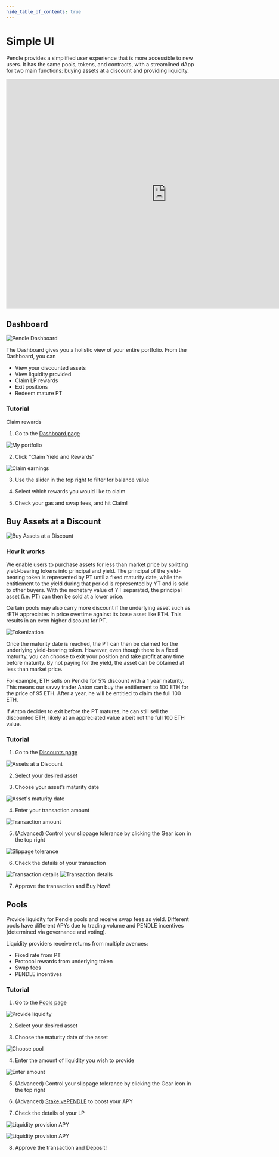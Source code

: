 ```yaml
---
hide_table_of_contents: true
---
```


# Simple UI

Pendle provides a simplified user experience that is more accessible to new users. It has the same pools, tokens, and contracts, with a streamlined dApp for two main functions: buying assets at a discount and providing liquidity.

<iframe width="860" height="615" src="https://www.youtube.com/embed/xB4pBhQCwSM" title="YouTube video player" frameborder="0" allow="accelerometer; autoplay; clipboard-write; encrypted-media; gyroscope; picture-in-picture" allowfullscreen></iframe>


## Dashboard

![Pendle Dashboard](/img/AppGuide/dashboard_banner.png "Pendle Dashboard")

The Dashboard gives you a holistic view of your entire portfolio. From the Dashboard, you can 
* View your discounted assets
* View liquidity provided
* Claim LP rewards
* Exit positions 
* Redeem mature PT 

### Tutorial

Claim rewards
1. Go to the [Dashboard page](https://app.pendle.finance/simple/dashboard/)

![My portfolio](/img/AppGuide/my_portfolio.png "My portfolio")

2. Click "Claim Yield and Rewards"

![Claim earnings](/img/AppGuide/claim_earnings.png "Claim earnings")

3. Use the slider in the top right to filter for balance value

4. Select which rewards you would like to claim

5. Check your gas and swap fees, and hit Claim!

## Buy Assets at a Discount

![Buy Assets at a Discount](/img/AppGuide/discount_banner.png "Buy Assets at a Discount")

### How it works

We enable users to purchase assets for less than market price by splitting yield-bearing tokens into principal and yield. The principal of the yield-bearing token is represented by PT until a fixed maturity date, while the entitlement to the yield during that period is represented by YT and is sold to other buyers. With the monetary value of YT separated, the principal asset (i.e. PT) can then be sold at a lower price.

Certain pools may also carry more discount if the underlying asset such as rETH appreciates in price overtime against its base asset like ETH. This results in an even higher discount for PT.

![Tokenization](/img/AppGuide/tokenization_graphic.jpg "Tokenization")

Once the maturity date is reached, the PT can then be claimed for the underlying yield-bearing token. However, even though there is a fixed maturity, you can choose to exit your position and take profit at any time before maturity. By not paying for the yield, the asset can be obtained at less than market price.

For example, ETH sells on Pendle for 5% discount with a 1 year maturity. This means our savvy trader Anton can buy the entitlement to 100 ETH for the price of 95 ETH. After a year, he will be entitled to claim the full 100 ETH.

If Anton decides to exit before the PT matures, he can still sell the discounted ETH, likely at an appreciated value albeit not the full 100 ETH value.

### Tutorial

1. Go to the [Discounts page](https://app.pendle.finance/simple/discounted-assets/)

![Assets at a Discount](/img/AppGuide/assets_at_a_discount.png "Assets at a Discount")

2. Select your desired asset
   
3. Choose your asset’s maturity date

![Asset's maturity date](/img/AppGuide/assets_maturity_date.png "Asset's maturity date")

4. Enter your transaction amount

![Transaction amount](/img/AppGuide/transaction_amount.png "Transaction amount")

5. (Advanced) Control your slippage tolerance by clicking the Gear icon in the top right
   
![Slippage tolerance](/img/AppGuide/slippage_tolerance.png "Slippage tolerance")

6. Check the details of your transaction

![Transaction details](/img/AppGuide/transaction_details_1.png "Transaction details")
![Transaction details](/img/AppGuide/transaction_details_2.png "Transaction details")

7. Approve the transaction and Buy Now!



## Pools

Provide liquidity for Pendle pools and receive swap fees as yield. Different pools have different APYs due to trading volume and PENDLE incentives (determined via governance and voting).

Liquidity providers receive returns from multiple avenues:
* Fixed rate from PT
* Protocol rewards from underlying token
* Swap fees 
* PENDLE incentives


### Tutorial

1. Go to the [Pools page](https://app.pendle.finance/simple/pools/)
   
![Provide liquidity](/img/AppGuide/provide_liquidity.png "Provide liquidity")

2. Select your desired asset

3. Choose the maturity date of the asset

![Choose pool](/img/AppGuide/choose_pool.png "Choose pool")

4. Enter the amount of liquidity you wish to provide

![Enter amount](/img/AppGuide/enter_amount.png "Enter amount")

5. (Advanced) Control your slippage tolerance by clicking the Gear icon in the top right

6. (Advanced) [Stake vePENDLE](https://app.pendle.finance/vependle) to boost your APY

7. Check the details of your LP

![Liquidity provision APY](/img/AppGuide/liquidity_provision_apy_1.png "Liquidity provision APY")

![Liquidity provision APY](/img/AppGuide/liquidity_provision_apy_2.png "Liquidity provision APY")

8. Approve the transaction and Deposit!
